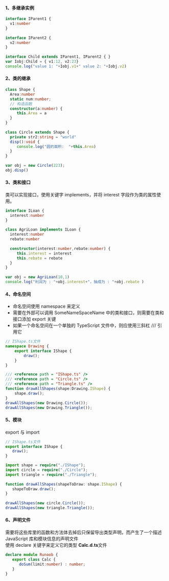 #### 1、多继承实例
```ts
interface IParent1 { 
  v1:number 
} 
 
interface IParent2 { 
  v2:number 
} 
 
interface Child extends IParent1, IParent2 { } 
var Iobj:Child = { v1:12, v2:23} 
console.log("value 1: "+Iobj.v1+" value 2: "+Iobj.v2)
```
#### 2、类的继承
```ts
class Shape {
  Area:number
  static num:number;
  // 构造函数
  constructor(a:number) { 
     this.Area = a 
  } 
} 
 
class Circle extends Shape {
  private str2:string = "world"  
  disp():void { 
     console.log("圆的面积:  "+this.Area) 
  } 
}
  
var obj = new Circle(223); 
obj.disp()
```
#### 3、类和接口
类可以实现接口，使用关键字 implements，并将 interest 字段作为类的属性使用。
```ts
interface ILoan { 
  interest:number 
} 
 
class AgriLoan implements ILoan { 
  interest:number 
  rebate:number 
  
  constructor(interest:number,rebate:number) { 
     this.interest = interest 
     this.rebate = rebate 
  } 
} 
 
var obj = new AgriLoan(10,1) 
console.log("利润为 : "+obj.interest+"，抽成为 : "+obj.rebate )
```
#### 4、命名空间
* 命名空间使用 namespace 来定义
* 需要在外部可以调用 SomeNameSpaceName 中的类和接口，则需要在类和接口添加 export 关键
* 如果一个命名空间在一个单独的 TypeScript 文件中，则应使用三斜杠 /// 引用它
```ts
// IShape.ts文件
namespace Drawing { 
    export interface IShape { 
        draw(); 
    }
}
```
```ts
/// <reference path = "IShape.ts" />   
/// <reference path = "Circle.ts" /> 
/// <reference path = "Triangle.ts" />  
function drawAllShapes(shape:Drawing.IShape) { 
    shape.draw(); 
} 
drawAllShapes(new Drawing.Circle());
drawAllShapes(new Drawing.Triangle());
```
#### 5、模块
export 与 import
```ts
// IShape.ts文件
export interface IShape { 
   draw(); 
}
```
```ts
import shape = require("./IShape"); 
import circle = require("./Circle"); 
import triangle = require("./Triangle");  
 
function drawAllShapes(shapeToDraw: shape.IShape) {
   shapeToDraw.draw(); 
} 
 
drawAllShapes(new circle.Circle()); 
drawAllShapes(new triangle.Triangle());
```

#### 6、声明文件
需要将这些库里的函数和方法体去掉后只保留导出类型声明，而产生了一个描述 JavaScript 库和模块信息的声明文件  
使用 declare 关键字来定义它的类型
**Calc.d.ts**文件
```ts
declare module Runoob { 
   export class Calc { 
      doSum(limit:number) : number; 
   }
}
```
